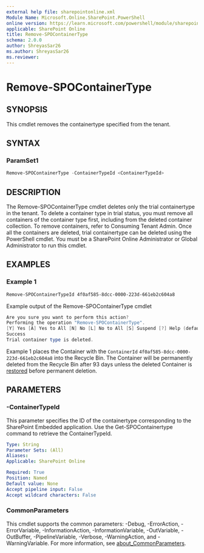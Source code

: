 ```yaml
---
external help file: sharepointonline.xml
Module Name: Microsoft.Online.SharePoint.PowerShell
online version: https://learn.microsoft.com/powershell/module/sharepoint-online/get-spocontainertype
applicable: SharePoint Online
title: Remove-SPOContainerType
schema: 2.0.0
author: ShreyasSar26
ms.author: ShreyasSar26
ms.reviewer:
---
```


# Remove-SPOContainerType

## SYNOPSIS
This cmdlet removes the containertype specified from the tenant. 

## SYNTAX

### ParamSet1

```powershell
Remove-SPOContainerType -ContainerTypeId <ContainerTypeId>
```
<!-- TODO -->

## DESCRIPTION

The Remove-SPOContainerType cmdlet deletes only the trial containertype in the tenant. To delete a container type in trial status, you must remove all containers of the container type first, including from the deleted container collection. To remove containers, refer to Consuming Tenant Admin. Once all the containers are deleted, trial containertype can be deleted using the PowerShell cmdlet.
You must be a SharePoint Online Administrator or Global Administrator to run this cmdlet.

## EXAMPLES

### Example 1

```powershell
Remove-SPOContainerTypeId 4f0af585-8dcc-0000-223d-661eb2c604a8
```
Example output of the Remove-SPOContainerType cmdlet
```powershell
Are you sure you want to perform this action?
Performing the operation "Remove-SPOContainerType".
[Y] Yes [A] Yes to All [N] No [L] No to All [S] Suspend [?] Help (default is "Y"): Y
Success 
Trial container type is deleted.
```
Example 1 places the Container with the `ContainerId` `4f0af585-8dcc-0000-223d-661eb2c604a8` into the Recycle Bin. The Container will be permanently deleted from the Recycle Bin after 93 days unless the deleted Container is [restored](./Restore-SPODeletedContainer.md) before permanent deletion. 

## PARAMETERS

### -ContainerTypeId

This parameter specifies the ID of the containertype corresponding to the SharePoint Embedded application. Use the Get-SPOContainertype command to retrieve the ContainerTypeId.

```yaml
Type: String
Parameter Sets: (All)
Aliases:
Applicable: SharePoint Online

Required: True
Position: Named
Default value: None
Accept pipeline input: False
Accept wildcard characters: False
```

### CommonParameters

This cmdlet supports the common parameters: -Debug, -ErrorAction, -ErrorVariable, -InformationAction, -InformationVariable, -OutVariable, -OutBuffer, -PipelineVariable, -Verbose, -WarningAction, and -WarningVariable. For more information, see [about_CommonParameters](https://go.microsoft.com/fwlink/?LinkID=113216).
